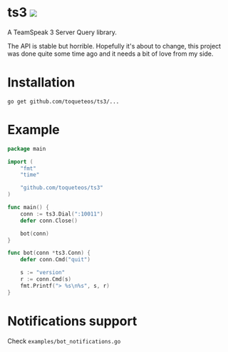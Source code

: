 # ts3 [![](https://godoc.org/github.com/toqueteos/ts3?status.svg)](http://godoc.org/github.com/toqueteos/ts3)

A TeamSpeak 3 Server Query library.

The API is stable but horrible. Hopefully it's about to change, this project was done quite some time ago and it needs a bit of love from my side.

# Installation

`go get github.com/toqueteos/ts3/...`

# Example

```go
package main

import (
    "fmt"
    "time"

    "github.com/toqueteos/ts3"
)

func main() {
    conn := ts3.Dial(":10011")
    defer conn.Close()

    bot(conn)
}

func bot(conn *ts3.Conn) {
    defer conn.Cmd("quit")

    s := "version"
    r := conn.Cmd(s)
    fmt.Printf("> %s\n%s", s, r)
}
```

# Notifications support

Check `examples/bot_notifications.go`
